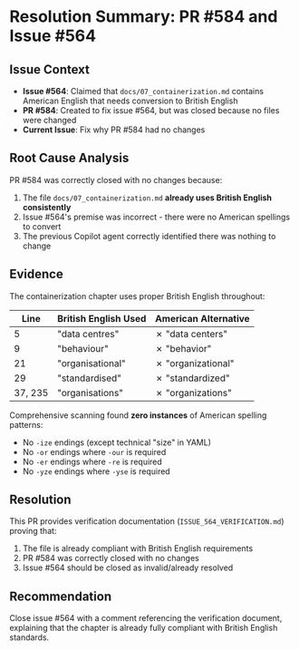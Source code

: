 # Resolution Summary: PR #584 and Issue #564

## Issue Context

- **Issue #564**: Claimed that `docs/07_containerization.md` contains American English that needs conversion to British English
- **PR #584**: Created to fix issue #564, but was closed because no files were changed
- **Current Issue**: Fix why PR #584 had no changes

## Root Cause Analysis

PR #584 was correctly closed with no changes because:

1. The file `docs/07_containerization.md` **already uses British English consistently**
2. Issue #564's premise was incorrect - there were no American spellings to convert
3. The previous Copilot agent correctly identified there was nothing to change

## Evidence

The containerization chapter uses proper British English throughout:

| Line | British English Used | American Alternative |
|------|---------------------|---------------------|
| 5 | "data centres" | ✗ "data centers" |
| 9 | "behaviour" | ✗ "behavior" |
| 21 | "organisational" | ✗ "organizational" |
| 29 | "standardised" | ✗ "standardized" |
| 37, 235 | "organisations" | ✗ "organizations" |

Comprehensive scanning found **zero instances** of American spelling patterns:
- No `-ize` endings (except technical "size" in YAML)
- No `-or` endings where `-our` is required
- No `-er` endings where `-re` is required  
- No `-yze` endings where `-yse` is required

## Resolution

This PR provides verification documentation (`ISSUE_564_VERIFICATION.md`) proving that:

1. The file is already compliant with British English requirements
2. PR #584 was correctly closed with no changes
3. Issue #564 should be closed as invalid/already resolved

## Recommendation

Close issue #564 with a comment referencing the verification document, explaining that the chapter is already fully compliant with British English standards.
